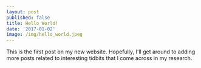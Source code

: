 ```yaml
---
layout: post
published: false
title: Hello World!
date: '2017-01-02'
image: /img/hello_world.jpeg
---
```

This is the first post on my new website. Hopefully, I'll get around to adding more posts related to interesting tidbits that I come across in my research.
